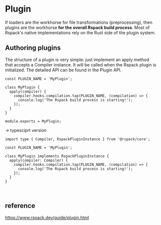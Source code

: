 # Plugin
If loaders are the workhorse for file transformations (preprocessing), 
then plugins are the workhorse <strong>for the overall Rspack build process</strong>. 
Most of Rspack's native implementations rely on the Rust side of the plugin system. 

## Authoring plugins
The structure of a plugin is very simple: just implement an apply method that accepts a Compiler instance. 
It will be called when the Rspack plugin is initialized. The detailed API can be found in the Plugin API.

```
const PLUGIN_NAME = 'MyPlugin';

class MyPlugin {
  apply(compiler) {
    compiler.hooks.compilation.tap(PLUGIN_NAME, (compilation) => {
      console.log('The Rspack build process is starting!');
    });
  }
}

module.exports = MyPlugin;
```
-> typesciprt version
```
import type { Compiler, RspackPluginInstance } from '@rspack/core';

const PLUGIN_NAME = 'MyPlugin';

class MyPlugin implements RspackPluginInstance {
  apply(compiler: Compiler) {
    compiler.hooks.compilation.tap(PLUGIN_NAME, (compilation) => {
      console.log('The Rspack build process is starting!');
    });
  }
}
```

<br>

## reference
https://www.rspack.dev/guide/plugin.html
